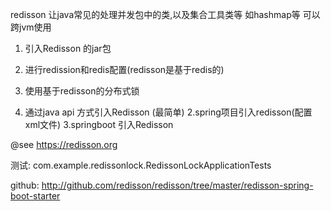 redisson 让java常见的处理并发包中的类,以及集合工具类等 
如hashmap等 可以跨jvm使用

1. 引入Redisson 的jar包

2. 进行redission和redis配置(redisson是基于redis的)

3. 使用基于redisson的分布式锁


1. 通过java api 方式引入Redisson (最简单)
2.spring项目引入redisson(配置xml文件)
3.springboot 引入Redisson 

@see  https://redisson.org

测试:
com.example.redissonlock.RedissonLockApplicationTests


github:
http://github.com/redisson/redisson/tree/master/redisson-spring-boot-starter